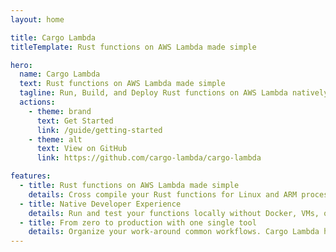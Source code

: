 ```yaml
---
layout: home

title: Cargo Lambda
titleTemplate: Rust functions on AWS Lambda made simple

hero:
  name: Cargo Lambda
  text: Rust functions on AWS Lambda made simple
  tagline: Run, Build, and Deploy Rust functions on AWS Lambda natively from your computer, no containers or VMs required.
  actions:
    - theme: brand
      text: Get Started
      link: /guide/getting-started
    - theme: alt
      text: View on GitHub
      link: https://github.com/cargo-lambda/cargo-lambda

features:
  - title: Rust functions on AWS Lambda made simple
    details: Cross compile your Rust functions for Linux and ARM processors from macOS, Windows, and Linux. Powered by Zig.
  - title: Native Developer Experience
    details: Run and test your functions locally without Docker, VMs, or any other additional tools.
  - title: From zero to production with one single tool
    details: Organize your work-around common workflows. Cargo Lambda helps you start your projects and take them to production when they are ready.
---
```

